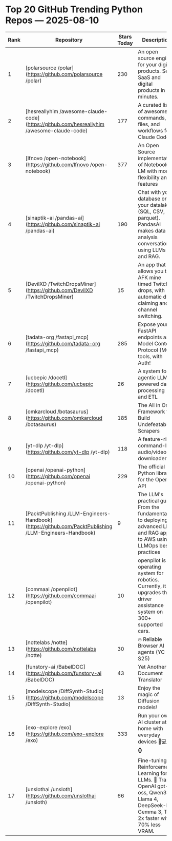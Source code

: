 # Top 20 GitHub Trending Python Repos — 2025-08-10

| Rank | Repository | Stars Today | Description |
|------|------------|-------------|-------------|
| 1 | [polarsource /polar](https://github.com/polarsource /polar) | 230 | An open source engine for your digital products. Sell SaaS and digital products in minutes. |
| 2 | [hesreallyhim /awesome-claude-code](https://github.com/hesreallyhim /awesome-claude-code) | 177 | A curated list of awesome commands, files, and workflows for Claude Code |
| 3 | [lfnovo /open-notebook](https://github.com/lfnovo /open-notebook) | 377 | An Open Source implementation of Notebook LM with more flexibility and features |
| 4 | [sinaptik-ai /pandas-ai](https://github.com/sinaptik-ai /pandas-ai) | 190 | Chat with your database or your datalake (SQL, CSV, parquet). PandasAI makes data analysis conversational using LLMs and RAG. |
| 5 | [DevilXD /TwitchDropsMiner](https://github.com/DevilXD /TwitchDropsMiner) | 15 | An app that allows you to AFK mine timed Twitch drops, with automatic drop claiming and channel switching. |
| 6 | [tadata-org /fastapi_mcp](https://github.com/tadata-org /fastapi_mcp) | 285 | Expose your FastAPI endpoints as Model Context Protocol (MCP) tools, with Auth! |
| 7 | [ucbepic /docetl](https://github.com/ucbepic /docetl) | 26 | A system for agentic LLM-powered data processing and ETL |
| 8 | [omkarcloud /botasaurus](https://github.com/omkarcloud /botasaurus) | 185 | The All in One Framework to Build Undefeatable Scrapers |
| 9 | [yt-dlp /yt-dlp](https://github.com/yt-dlp /yt-dlp) | 118 | A feature-rich command-line audio/video downloader |
| 10 | [openai /openai-python](https://github.com/openai /openai-python) | 229 | The official Python library for the OpenAI API |
| 11 | [PacktPublishing /LLM-Engineers-Handbook](https://github.com/PacktPublishing /LLM-Engineers-Handbook) | 9 | The LLM's practical guide: From the fundamentals to deploying advanced LLM and RAG apps to AWS using LLMOps best practices |
| 12 | [commaai /openpilot](https://github.com/commaai /openpilot) | 10 | openpilot is an operating system for robotics. Currently, it upgrades the driver assistance system on 300+ supported cars. |
| 13 | [nottelabs /notte](https://github.com/nottelabs /notte) | 30 | 🔥 Reliable Browser AI agents (YC S25) |
| 14 | [funstory-ai /BabelDOC](https://github.com/funstory-ai /BabelDOC) | 43 | Yet Another Document Translator |
| 15 | [modelscope /DiffSynth-Studio](https://github.com/modelscope /DiffSynth-Studio) | 13 | Enjoy the magic of Diffusion models! |
| 16 | [exo-explore /exo](https://github.com/exo-explore /exo) | 333 | Run your own AI cluster at home with everyday devices 📱💻 🖥️⌚ |
| 17 | [unslothai /unsloth](https://github.com/unslothai /unsloth) | 66 | Fine-tuning & Reinforcement Learning for LLMs. 🦥 Train OpenAI gpt-oss, Qwen3, Llama 4, DeepSeek-R1, Gemma 3, TTS 2x faster with 70% less VRAM. |
